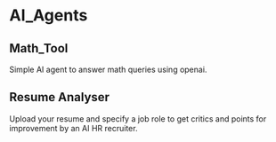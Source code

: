 # AI_Agents

## Math_Tool
Simple AI agent to answer math queries using openai.

## Resume Analyser 
Upload your resume and specify a job role to get critics and points for improvement by an AI HR recruiter.
